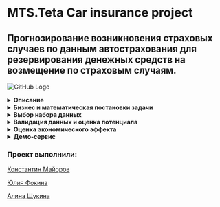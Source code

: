 # MTS.Teta Сar insurance project

## Прогнозирование возникновения страховых случаев по данным автострахования для резервирования денежных средств на возмещение по страховым случаям.

![GitHub Logo](https://autovitokaluga.ru/upload/2.jpg)

<details>
<summary><b>Описание</b></summary>
Проект будет реализован в сфере автострахования. Рынок страхования демонстрирует свой рост в 2021 году. Ведущие компании на российском рынке активно внедряют технологии искусственного интеллекта в свой бизнес. Каждая компания хочет предложить своим клиентам более выгодные условия страховых взносов, рационально расходовать свои денежные средства заложенные в бюджет.

Благодаря проекту мы планируем снизить средства, заложенные в бюджет на возмещение по страховым случаям. Модель будет предсказывать вероятность наступления страхового случая. Благодаря этому компания сможет:
* Рационально планировать бюджет компании на выплаты по страховым случаям
* Минимизировать риски нехватки денежных средств на выплату страховых случаев
* Предложить клиентам оптимальную стоимость страховых взносов

Зная в дальнейшем параметры клиентов, сможем создать сервис, который:
* Автоматически рассчитывает сумму страховых взносов
* Персонализировано подбирает клиенту лучший тариф
 </details>
 
<details>
<summary><b>Бизнес и математическая постановки задачи</b></summary>

Цель проекта - Создать сервис, благодаря которому мы сможем:
Рационально планировать бюджет на возмещение денежных средств по страховым случаям и рассчитывать оптимальную стоимость страховых взносов для клиентов компании.

Успешность внедрения проекта, мы сможем определить по уровню лояльности клиента, притоку новых клиентов компании, освободившимся денежным средствам при планировании бюджета с помощью сервиса.

В проекте требуется спрогнозировать возникновение страховых случаев у автовладельцев. Следует оптимизировать метрику Recall, так как в страховом бизнесе важно получить верхнюю оценку по выплатам, то есть хорошо уметь определять все страховые случаи.
</details>

<details>
<summary><b>Выбор набора данных</b></summary>

В этом проекте используются данные, предоставленные платформой Kaggle: [Car Insurance Data](https://www.kaggle.com/sagnik1511/car-insurance-data), с помощью которых исследуется поведение клиентов страховой компании, выдающей автомобильные страховки. На основании социально-демографических данных, исторических данных о пользовании автомобилем и других предоставленных данных о клиенте определяется факт и вероятность требования страховой выплаты.
</details>

<details>
<summary><b>Валидация данных и оценка потенциала</b></summary>

Исследование данных и построение baseline модели приведено в ноутбуке [Car_claims_prediction.ipynb](https://github.com/alinashchukina/MTS.Teta_car_insurance_project/blob/main/Car_claims_prediction.ipynb).
</details>

<details>
<summary><b>Оценка экономического эффекта</b></summary>

Оценка экономического эффекта приведена в ноутбуке [Economic_effect_estimation.ipynb](https://github.com/alinashchukina/MTS.Teta_car_insurance_project/blob/main/Economic_effect_estimation.ipynb).
</details>

<details>
<summary><b>Демо-сервис</b></summary>

Нами так же был сделан демо нашего сервиса, в котором можно по выбранным параметрам узнать воспользуется ли клиент страховкой [Демо](https://car-insurance-2021.herokuapp.com/)
</details>


### Проект выполнили:

[Константин Майоров](https://github.com/selysse)

[Юлия Фокина](https://github.com/foookinaaa)

[Алина Щукина](https://github.com/alinashchukina)

